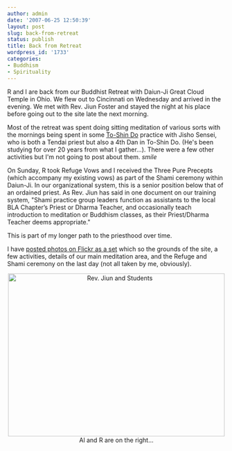 ```yaml
---
author: admin
date: '2007-06-25 12:50:39'
layout: post
slug: back-from-retreat
status: publish
title: Back from Retreat
wordpress_id: '1733'
categories:
- Buddhism
- Spirituality
---
```

R and I are back from our Buddhist Retreat with Daiun-Ji Great Cloud Temple in Ohio. We flew out to Cincinnati on Wednesday and arrived in the evening. We met with Rev. Jiun Foster and stayed the night at his place before going out to the site late the next morning.

Most of the retreat was spent doing sitting meditation of various sorts with the mornings being spent in some <a href="http://en.wikipedia.org/wiki/To-Shin_Do">To-Shin Do</a> practice with Jisho Sensei, who is both a Tendai priest but also a 4th Dan in To-Shin Do. (He's been studying for over 20 years from what I gather...).  There were a few other activities but I'm not going to post about them. *smile*

On Sunday, R took Refuge Vows and I received the Three Pure Precepts (which accompany my existing vows) as part of the Shami ceremony within Daiun-Ji. In our organizational system, this is a senior position below that of an ordained priest. As Rev. Jiun has said in one document on our training system, "Shami practice group leaders function  as assistants to the local BLA Chapter’s Priest or Dharma Teacher,  and occasionally teach introduction to meditation or Buddhism  classes, as their Priest/Dharma Teacher deems appropriate."

This is part of my longer path to the priesthood over time.

I have <a href="http://www.flickr.com/photos/albill/sets/72157600475986681/">posted photos on Flickr as a set</a> which so the grounds of the site, a few activities, details of our main meditation area, and the Refuge and Shami ceremony on the last day (not all taken by me, obviously).

<p align="center"><a href="http://www.flickr.com/photos/albill/619593277/"><img src="http://farm2.static.flickr.com/1174/619593277_ed436cc06b.jpg" alt="Rev. Jiun and Students" height="375" width="500" /></a>
Al and R are on the right...
